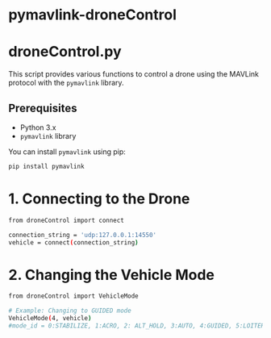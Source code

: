 # pymavlink-droneControl
# droneControl.py

This script provides various functions to control a drone using the MAVLink protocol with the `pymavlink` library. 

## Prerequisites

- Python 3.x
- `pymavlink` library

You can install `pymavlink` using pip:

```bash
pip install pymavlink
```
# 1. Connecting to the Drone
```bash
from droneControl import connect

connection_string = 'udp:127.0.0.1:14550'
vehicle = connect(connection_string)
```
# 2. Changing the Vehicle Mode
```bash
from droneControl import VehicleMode

# Example: Changing to GUIDED mode
VehicleMode(4, vehicle)
#mode_id = 0:STABILIZE, 1:ACRO, 2: ALT_HOLD, 3:AUTO, 4:GUIDED, 5:LOITER, 6:RTL, 7:CIRCLE, 9:LAND
```
